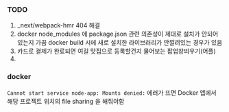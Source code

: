 ### TODO
1. _next/webpack-hmr 404 해결
2. docker node_modules 에 package.json 관련 의존성이 제대로 설치가 안되어있는지 가끔 docker build 시에 새로 설치한 라이브러리가 안깔려있는 경우가 있음
3. 카드로 결제가 완료되면 여길 맛집으로 등록할건지 물어보는 팝업창띄우기(어플)
4. 

### docker
`Cannot start service node-app: Mounts denied:` 에러가 뜨면 Docker 앱에서 해당 프로젝트 위치의 file sharing 을 해줘야함
